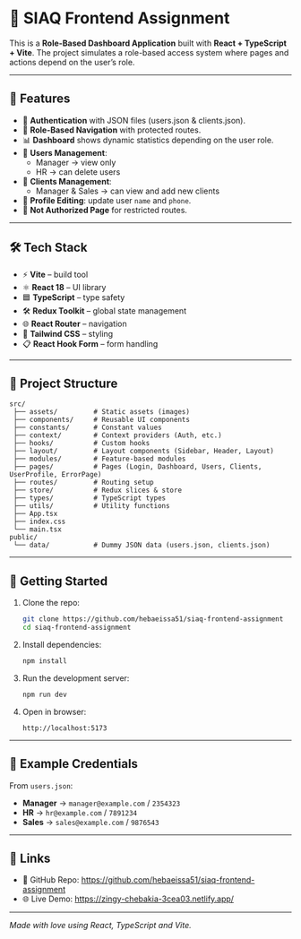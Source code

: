 # 🚀 SIAQ Frontend Assignment

This is a **Role-Based Dashboard Application** built with **React + TypeScript + Vite**.
The project simulates a role-based access system where pages and actions depend on the user’s role.

---

## 📌 Features
- 🔑 **Authentication** with JSON files (users.json & clients.json).
- 🧭 **Role-Based Navigation** with protected routes.
- 📊 **Dashboard** shows dynamic statistics depending on the user role.
- 👥 **Users Management**:
  - Manager → view only
  - HR → can delete users
- 🏢 **Clients Management**:
  - Manager & Sales → can view and add new clients
- 📝 **Profile Editing**: update user `name` and `phone`.
- 🚫 **Not Authorized Page** for restricted routes.

---

## 🛠️ Tech Stack
- ⚡ **Vite** – build tool
- ⚛️ **React 18** – UI library
- 🟦 **TypeScript** – type safety
- 🛠️ **Redux Toolkit** – global state management
- 🌐 **React Router** – navigation
- 🎨 **Tailwind CSS** – styling
- 📋 **React Hook Form** – form handling

---

## 📂 Project Structure
```
src/
 ├── assets/         # Static assets (images)
 ├── components/     # Reusable UI components
 ├── constants/      # Constant values
 ├── context/        # Context providers (Auth, etc.)
 ├── hooks/          # Custom hooks
 ├── layout/         # Layout components (Sidebar, Header, Layout)
 ├── modules/        # Feature-based modules
 ├── pages/          # Pages (Login, Dashboard, Users, Clients, UserProfile, ErrorPage)
 ├── routes/         # Routing setup
 ├── store/          # Redux slices & store
 ├── types/          # TypeScript types
 ├── utils/          # Utility functions
 ├── App.tsx
 ├── index.css
 └── main.tsx
public/
 └── data/           # Dummy JSON data (users.json, clients.json)
```

---

## 🚀 Getting Started
1. Clone the repo:
   ```bash
   git clone https://github.com/hebaeissa51/siaq-frontend-assignment
   cd siaq-frontend-assignment
   ```
2. Install dependencies:
   ```bash
   npm install
   ```
3. Run the development server:
   ```bash
   npm run dev
   ```
4. Open in browser:
   ```
   http://localhost:5173
   ```

---

## 🔑 Example Credentials
From `users.json`:
- **Manager** → `manager@example.com` / `2354323`
- **HR** → `hr@example.com` / `7891234`
- **Sales** → `sales@example.com` / `9876543`

---

## 📎 Links
- 📂 GitHub Repo: https://github.com/hebaeissa51/siaq-frontend-assignment
- 🌐 Live Demo: https://zingy-chebakia-3cea03.netlify.app/

---

*Made with love using React, TypeScript and Vite.*